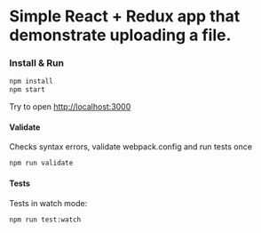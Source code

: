 Simple React + Redux app that demonstrate uploading a file.
====

### Install & Run
````bash
npm install
npm start
````
Try to open [http://localhost:3000](http://localhost:3000)

#### Validate
Checks syntax errors, validate webpack.config and run tests once
````bash
npm run validate
````

#### Tests
Tests in watch mode:
````bash
npm run test:watch
````
